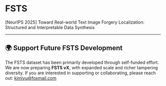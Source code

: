 # FSTS
[NeurIPS 2025] Toward Real-world Text Image Forgery Localization: Structured and Interpretable Data Synthesis


---

## 🌍 Support Future FSTS Development
The FSTS dataset has been primarily developed through self-funded effort. We are now preparing **FSTS vX**, with expanded scale and richer tampering diversity. If you are interested in supporting or collaborating, please reach out: kimjyu@foxmail.com
